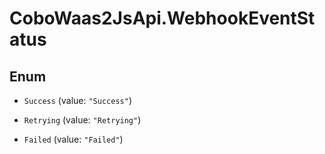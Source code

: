 # CoboWaas2JsApi.WebhookEventStatus

## Enum


* `Success` (value: `"Success"`)

* `Retrying` (value: `"Retrying"`)

* `Failed` (value: `"Failed"`)


